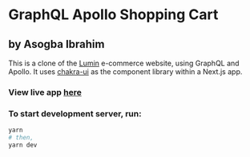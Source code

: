 # GraphQL Apollo Shopping Cart

## by Asogba Ibrahim

This is a clone of the [Lumin](https://store.luminskin.com) e-commerce website, using GraphQL and Apollo. It uses [chakra-ui](https://chakra-ui.com) as the component library within a Next.js app.

### View live app [here](https://graphql-apollo-shopping-cart.vercel.app)

### To start development server, run:

```bash
yarn
# then,
yarn dev
```
